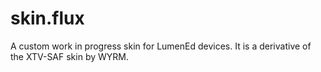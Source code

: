 skin.flux
=========

A custom work in progress skin for LumenEd devices. It is a derivative of the XTV-SAF skin by WYRM.
